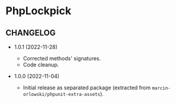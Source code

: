 # PhpLockpick #

## CHANGELOG ##

* 1.0.1 (2022-11-28)
  * Corrected methods' signatures.
  * Code cleanup.

* 1.0.0 (2022-11-04)
  * Initial release as separated package (extracted from `marcin-orlowski/phpunit-extra-assets`).
